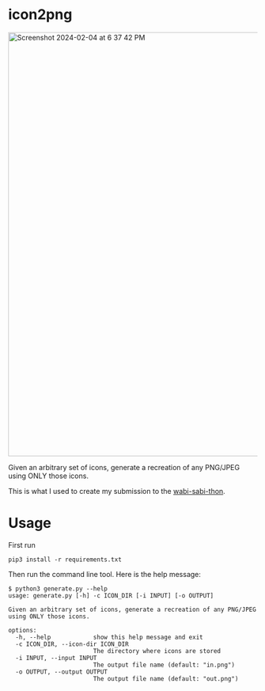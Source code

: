 # icon2png

<img width="857" alt="Screenshot 2024-02-04 at 6 37 42 PM" src="https://github.com/CalderWhite/icon2png/assets/15067287/224e2d5c-7a15-498d-8b9f-5c2dd516bf88">


Given an arbitrary set of icons, generate a recreation of any PNG/JPEG using ONLY those icons.

This is what I used to create my submission to the [wabi-sabi-thon](https://lu.ma/wst).


# Usage

First run

```
pip3 install -r requirements.txt
```

Then run the command line tool. Here is the help message:

```
$ python3 generate.py --help
usage: generate.py [-h] -c ICON_DIR [-i INPUT] [-o OUTPUT]

Given an arbitrary set of icons, generate a recreation of any PNG/JPEG using ONLY those icons.

options:
  -h, --help            show this help message and exit
  -c ICON_DIR, --icon-dir ICON_DIR
                        The directory where icons are stored
  -i INPUT, --input INPUT
                        The output file name (default: "in.png")
  -o OUTPUT, --output OUTPUT
                        The output file name (default: "out.png")
```
